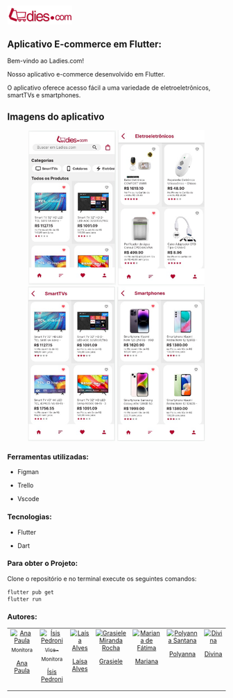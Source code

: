 <div align="star">
  <img src="assets/imagensAplicativo/logo.png" width="150px" />   
</div>

## Aplicativo E-commerce em Flutter:



Bem-vindo ao Ladies.com! 

Nosso aplicativo e-commerce desenvolvido em Flutter.

O aplicativo oferece acesso fácil a uma variedade de eletroeletrônicos, smartTVs e smartphones.



## Imagens do aplicativo
<div align="center">
  <img src="assets/imagensAplicativo/home.jpg" alt="Home" width="201.12" />
  <img src="assets/imagensAplicativo/eletoeletronicos.jpg" alt="eletronicos" width="200" />
  <img src="assets/imagensAplicativo/smattvs.jpg" alt="smarttvs" width="200.20" />
  <img src="assets/imagensAplicativo/smartphones.jpg" alt="smartphones" width="202.99" />
</div>



### Ferramentas utilizadas: 

* Figman

* Trello

* Vscode

  

### Tecnologias: 
* Flutter

* Dart

  

### Para obter o Projeto:
Clone o repositório e no terminal execute os seguintes comandos:
```
flutter pub get
flutter run
```



### Autores:

<table>
  <tbody>
    <tr>
      <td align="center" valign="top">  <a href="https://github.com/anapaulaguimaraes"> <img src="https://avatars.githubusercontent.com/u/88399527?v=4" width="115" alt="Ana Paula"/>
          <br /> <sub>Monitora</sub> <p>Ana Paula</p> </a>
      </td>
	<td align="center" valign="top">  <a href="https://github.com/IsisPedroni"> <img src="https://lh3.googleusercontent.com/a/AAcHTtfOjLexK5MC9yJni8MpkkcQdAwOhzTiHYw4P56g4Me-4eY=s288-c-no" width="115" alt="Ísis Pedroni"/>
          <br /> <sub>Vice-Monitora</sub> <p>Ísis Pedroni</p> </a>
      </td>
	<td align="center" valign="top">  <a href="https://github.com/laisa-alves"> <img src="https://media.licdn.com/dms/image/D4D03AQGmkwbOiv3BOg/profile-displayphoto-shrink_200_200/0/1686140699017?e=1697673600&v=beta&t=BFXBi9x2oyb38BElL9LHju01o2CYwhXev4BlMs-QF-s" width="115" alt="Laísa Alves"/>
          <br /> <p>Laísa Alves</p> </a>
      </td>
	<td align="center" valign="top">  <a href="https://github.com/GrasieleRocha"> <img src="https://avatars.githubusercontent.com/u/104076058?v=4" width="115" alt="Grasiele Miranda Rocha"/>
          <br /> <p>Grasiele</p> </a>
      </td>
	<td align="center" valign="top">  <a href="https://github.com/marianadefatima"> <img src="https://media.licdn.com/dms/image/D4D35AQGYPvjnQxfP8Q/profile-framedphoto-shrink_200_200/0/1685641957133?e=1693839600&v=beta&t=hXchct-r-7oOTqqDbrtprbgz-kE13fmnQbhJrLZM2Jg" width="115" alt="Mariana de Fátima"/>
          <br /> <p>Mariana</p> </a>
      </td>
	    <td align="center" valign="top">  <a href="https://github.com/polysaantana"> <img src="https://avatars.githubusercontent.com/u/138715912?v=4" width="115" alt="Polyanna Santana"/>
          <br /> <p>Polyanna</p> </a>
      </td>
	<td align="center" valign="top">  <a href="https://github.com/divina37"> <img src="https://avatars.githubusercontent.com/u/130809132?v=4" width="115" alt="Divina"/>
          <br /> <p>Divina</p> </a>
      </td>
    </tr>
  </tbody>
</table>
